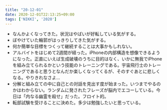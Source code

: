 ```yaml
---
title: "20-12-01"
date: 2020-12-01T22:13:25+09:00
tags: ['NIKKI', '2020']
---
```

- なんかよくなってきた。状況はやばいが好転している気がする。
- ぼやけていた輪郭がはっきりしてきた気がする。
- 何か簡単な目標をつくって継続することは大事かもしれない。
- アルバイトをはじめて2週間が経った。iPhoneの内部構造を想像できるようになった。正直にいえば生成破壊のうちに目的はなく、いかに無我でiPhoneを組み立てられるかという技能のトレーニングである。宇宙飛行士のトレーニングであると思うとなんだか楽しくなってくるが、そのすぐあとに悲しくなる。やりきれなさよ...
- 分解と組み立ての中に自己との対話を見出す度が始まった。いつまでやるのかはわからない。ランダムに発されたフレーズが脳内でエコーしている。今日は「内なる幽霊を殺せ」だった。フロイト的。
- 転部試験を受けることに決めた。多少は勉強したいと思っている。

